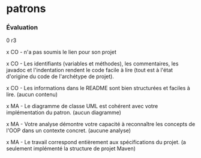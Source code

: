 # patrons

### Évaluation

0 r3

x CO - n'a pas soumis le lien pour son projet

x CO - Les identifiants (variables et méthodes), les commentaires, les javadoc et l'indentation rendent le code facile à lire (tout est à l'état d'origine du code de l'archétype de projet).

x CO - Les informations dans le README sont bien structurées et faciles à lire. (aucun contenu)

x MA - Le diagramme de classe UML est cohérent avec votre implémentation du patron. (aucun diagramme)

x MA - Votre analyse démontre votre capacité à reconnaître les concepts de l'OOP dans un contexte concret. (aucune analyse)

x MA - Le travail correspond entièrement aux spécifications du projet. (a seulement implémenté la structure de projet Maven)
